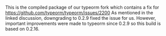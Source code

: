 This is the compiled package of our typeorm fork which contains a fix for https://github.com/typeorm/typeorm/issues/2200
As mentioned in the linked discussion, downgrading to 0.2.9 fixed the issue for us. However, important improvements were made to typeorm since 0.2.9 so this build is based on 0.2.16.

